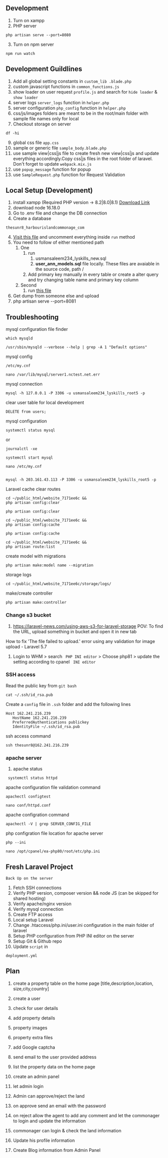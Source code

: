 ## Development
1. Turn on xampp
2. PHP server
```
php artisan serve --port=8080
```
3. Turn on npm server
```
npm run watch
```

## Development Guildlines
1. Add all global setting constants in ```custom_lib .blade.php```
2. custom javascript functions in ```common_functions.js```
3. show loader on user request ```profile.js``` and search for ```hide loader``` & ```show loader```
4. server logs ```server_logs``` function in ```helper.php```
5. server configuration ```php_config``` function in ```helper.php```
6. css/js/images folders are meant to be in the root/main folder with sample file names only for local
8. Checkout storage on server
```
df -hi
```
9. global css file ```app.css```
10. sample or generic file ```sample_body.blade.php```
11. use sample view|css|js file to create fresh new view|css|js and update everything accordingly.Copy css|js
files in the root folder of laravel. Don't forget to update ```webpack.mix.js```
12. use ```popup_message``` function for popup
13. use ```SampleRequest.php``` function for Request Validation

## Local Setup (Development)
1. install xampp (Required PHP version -> 8.2|8.0|8.1) [Download Link](https://www.apachefriends.org/)
2. download node 16.18.0
2. Go to .env file and change the DB connection
3. Create a database
```
thesunr8_harbourislandcommonage_com
```
4. [Visit this file](/database/seeders/DatabaseSeeder.php) and uncomment everything inside ```run``` method
5. You need to follow of either mentioned path
    1. One
        1. run
           1. usmansaleem234_lyskills_new.sql
           2.  <b>user_ann_models.sql</b>
        file locally. These files are avaiable in the source code, path /
        3. Add primary key manually in every table or create a alter query and try changing table name and primary key column
    2. Second
        1. run [this file](/local_development.sh)
6. Get dump from someone else and upload
7. php artisan serve --port=8081

## Troubleshooting
mysql configuration file finder
```
which mysqld
```
```
/usr/sbin/mysqld --verbose --help | grep -A 1 "Default options"
```

mysql config
```
/etc/my.cnf
```

```
nano /var/lib/mysql/server1.nctest.net.err
```

mysql connection
```
mysql -h 127.0.0.1 -P 3306 -u usmansaleem234_lyskills_root5 -p
```
clear user table for local development
```
DELETE from users;
```

mysql configuration
```
systemctl status mysql
```
or

```
journalctl -xe
```
```
systemctl start mysql
```

```
nano /etc/my.cnf
```

```

mysql -h 203.161.43.113 -P 3306 -u usmansaleem234_lyskills_root5 -p
```
Laravel cache clear routes
```
cd ~/public_html/website_7171ee6c &&
php artisan config:clear
```
```
php artisan config:clear
```
```
cd ~/public_html/website_7171ee6c &&
php artisan config:cache
```

```
php artisan config:cache
```

```
cd ~/public_html/website_7171ee6c &&
php artisan route:list
```
create model with migrations
```
php artisan make:model name --migration
```


storage logs
```
cd ~/public_html/website_7171ee6c/storage/logs/
```
make/create controller
```
php artisan make:controller
```


### Change s3 bucket
1. https://laravel-news.com/using-aws-s3-for-laravel-storage
POV: To find the URL, upload something in bucket and open it in new tab

How to fix 'The file failed to upload.' error using any validation for image upload - Laravel 5.7 
1. Login to WHM > search ``` PHP INI editor``` > Choose php81 > update the setting according to cpanel ``` INI editor```


### SSH access
Read the public key from ```git bash```
```
cat ~/.ssh/id_rsa.pub
```
Create a ```config``` file in ```.ssh``` folder and add the following lines
```
Host 162.241.216.239
   HostName 162.241.216.239
   PreferredAuthentications publickey
   IdentityFile ~/.ssh/id_rsa.pub
```
ssh access command
```
ssh thesunr8@162.241.216.239
```

### apache server
1. apache status
```
 systemctl status httpd
```
apache configuration file validation command
```
apachectl configtest
```
```
nano conf/httpd.conf
```

apache configration command
```
apachectl -V | grep SERVER_CONFIG_FILE
```

php configration file location for apache server
```
php --ini
```

```
nano /opt/cpanel/ea-php80/root/etc/php.ini
```



## Fresh Laravel Project
```Back Up on the server```
1. Fetch SSH connections
2. Verify PHP version, composer version && node JS (can be skipped for shared hosting)
3. Verify apache/nginx version
4. Verify mysql connection
5. Create FTP access
6. Local setup Laravel
7. Change .htaccess/php.ini/user.ini configuration in the main folder of laravel
8. Setup PHP configuration from PHP INI editor on the server
9. Setup Git & Github repo
10. Update ```script``` in
```
deployment.yml
```


## Plan
1. create a property table on the home page
[title,description,location, size,city,country]
1. create a user
2. check for user details
2. add property details
3. property images
4. property extra files
5. add Google captcha
6. send email to the user provided address

3. list the property data on the home page
4. create an admin panel
5. let admin login
6. Admin can approve/reject the land
7. on approve send an email with the password
8. on reject allow the agent to add any comment and let the commonager to login and update the information
9. commonager can login & check the land information
10. Update his profile information
11. Create Blog information from Admin Panel